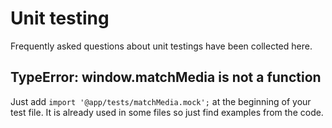 # Unit testing

Frequently asked questions about unit testings have been collected here.

## TypeError: window.matchMedia is not a function

Just add `import '@app/tests/matchMedia.mock';` at the beginning of your test
file. It is already used in some files so just find examples from the code.
